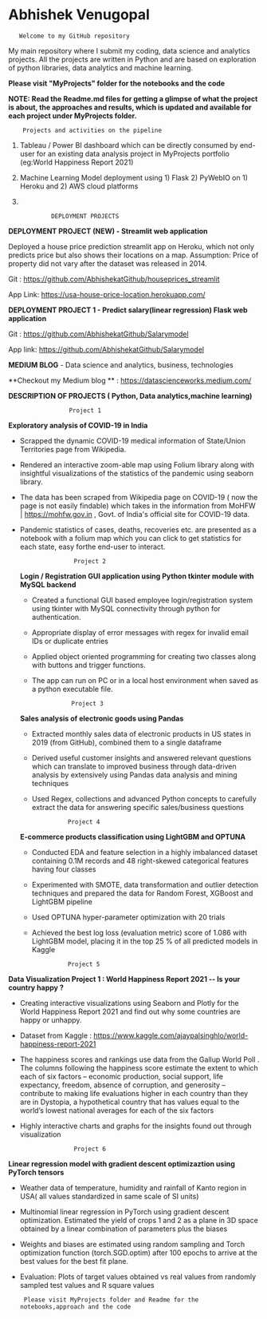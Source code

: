 # Abhishek Venugopal

       Welcome to my GitHub repository
       
My main repository where I submit my coding, data science and analytics projects. All the projects are written in Python and are based on exploration of python libraries, data analytics and machine learning. 

 **Please visit "MyProjects" folder for the notebooks and the code**
 
 **NOTE: Read the Readme.md files for getting a glimpse of what the project is about, the approaches and results, which is updated and available for each project under MyProjects folder.**
 
 
 
 
        Projects and activities on the pipeline
       
  1. Tableau / Power BI dashboard which can be directly consumed by end-user for an existing data analysis project in MyProjects portfolio (eg:World Happiness Report 2021)
  
  2. Machine Learning Model deployment using 1) Flask 2) PyWebIO on 1) Heroku and 2) AWS cloud platforms
  3. 

                DEPLOYMENT PROJECTS
                
 
**DEPLOYMENT PROJECT (NEW) - Streamlit web application**



   Deployed a house price prediction streamlit app on Heroku, which not only predicts price but also shows their locations on a map.
   Assumption: Price of property did not vary after the dataset was released in 2014. 
   
   Git : https://github.com/AbhishekatGithub/houseprices_streamlit
   
   App Link: https://usa-house-price-location.herokuapp.com/
   
   
   
   
  
  **DEPLOYMENT PROJECT 1 - Predict salary(linear regression) Flask web application**
  
 
   Git : https://github.com/AbhishekatGithub/Salarymodel
   
   App link: https://github.com/AbhishekatGithub/Salarymodel
   
   
   
   
   

**MEDIUM BLOG** - Data science and analytics, business, technologies


**Checkout my Medium blog ** : https://datascienceworks.medium.com/ 







**DESCRIPTION OF PROJECTS ( Python, Data analytics,machine learning)**


              
              
              
                     Project 1
   
   **Exploratory analysis of COVID-19 in India**
   
* Scrapped the dynamic COVID-19 medical information of State/Union Territories page from Wikipedia. 
* Rendered an interactive zoom-able map using Folium library along with insightful visualizations of the statistics of the pandemic using seaborn library.
* The data has been scraped from Wikipedia page on COVID-19 ( now the page is not easily findable) which takes in the information from MoHFW | https://mohfw.gov.in , Govt. of     India's official site for COVID-19 data.
* Pandemic statistics of cases, deaths, recoveries etc. are presented as a notebook with a folium map which you can click to get statistics for each state, easy forthe end-user   to interact.







                     Project 2
                
  **Login / Registration GUI application using Python tkinter module with MySQL backend**
    
    * Created a functional GUI based employee login/registration system using tkinter with MySQL connectivity through python for authentication. 
    * Appropriate display of error messages with regex for invalid email IDs or duplicate entries
    * Applied object oriented programming for creating two classes along with buttons and trigger functions.
    * The app can run on PC or in a local host environment when saved as a python executable file.
    







                     Project 3

   **Sales analysis of electronic goods using Pandas**
       
     * Extracted monthly sales data of electronic products in US states in 2019 (from GitHub), combined them to a single dataframe
     * Derived useful customer insights and answered relevant questions which can translate to improved business through data-driven analysis by extensively using Pandas data          analysis and mining techniques
     * Used Regex, collections and advanced Python concepts to carefully extract the data for answering specific sales/business questions







     
                     Project 4
        
  **E-commerce products classification using LightGBM and OPTUNA**
        
     * Conducted EDA and feature selection in a highly imbalanced dataset containing 0.1M records and 48 right-skewed categorical features having four classes
     * Experimented with SMOTE, data transformation and outlier detection techniques and prepared the data for Random Forest, XGBoost and LightGBM pipeline 
     * Used OPTUNA hyper-parameter optimization with 20 trials
     * Achieved the best log loss (evaluation metric) score of 1.086 with LightGBM model, placing it in the top 25 % of all predicted models in Kaggle


    
    
    
    
    
    
    
                     Project 5
                     

**Data Visualization Project 1 : World Happiness Report 2021 -- Is your country happy ?**

* Creating interactive visualizations using Seaborn and Plotly for the World Happiness Report 2021 and find out why some countries are happy or unhappy.
* Dataset from Kaggle : https://www.kaggle.com/ajaypalsinghlo/world-happiness-report-2021
* The happiness scores and rankings use data from the Gallup World Poll . The columns following the happiness score estimate the extent to which each of six factors – economic     production, social support, life expectancy, freedom, absence of corruption, and generosity – contribute to making life evaluations higher in each country than they are in       Dystopia, a hypothetical country that has values equal to the world’s lowest national averages for each of the six factors
* Highly interactive charts and graphs for the insights found out through visualization








                     Project 6
                     
**Linear regression model with gradient descent optimizaztion using PyTorch tensors**
                     
 * Weather data of temperature, humidity and rainfall of Kanto region in USA( all values standardized in same scale of SI units)

* Multinomial linear regression in PyTorch using gradient descent optimization. Estimated the yield of crops 1 and 2 as a plane in 3D space obtained by a linear combination of parameters plus the biases
   
* Weights and biases are estimated using random sampling and Torch optimization function (torch.SGD.optim) after 100 epochs to arrive at the best values for the best fit plane.  
* Evaluation: Plots of target values obtained vs real values from randomly sampled test values and R square values

  


    
       Please visit MyProjects folder and Readme for the notebooks,approach and the code

